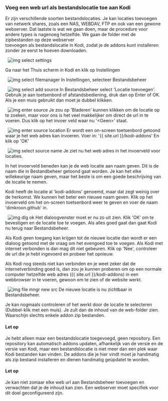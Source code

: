 ### Voeg een web url als bestandslocatie toe aan Kodi

Er zijn verschillende soorten bestandslocaties. Je kan locaties toevoegen van 
netwerk shares, zoals een NAS, WEBDAV, FTP en ook van een gewone webserver. 
Dat laatste is wat we gaan doen, maar de procedure voor andere types is 
nagenoeg hetzelfde. We gaan de folder met de zipbestanden op deze webserver  
toevoegen als bestandslocatie in Kodi, zodat je de addons kunt installeren 
zonder ze eerst te hoeven downloaden.

&nbsp;
![img select settings](/assets/images/kodi-home-select-settings.png)

Ga naar het Thuis scherm in Kodi en klik op Instellingen

&nbsp;
![img select filemanager](/assets/images/kodi-settings-select-filemanager.png)
In Instellingen, selecteer Bestandsbeheer

&nbsp;
![img select add source](/assets/images/kodi-filemanager-select-add-source.png)
In Bestandsbeheer select 'Locatie toevoegen'. Gebruik je aan toetsenbord of 
afstandsbediening, druk dan op Enter of OK. Als je een muis gebruikt dan moet 
je dubbel klikken.

&nbsp;
![img enter source](/assets/images/kodi-dlg-add-file-source-enter-source.png)
Je zou op 'Bladeren' kunnen klikken om de locatie op te zoeken, maar voor ons 
is het veel makkelijker om direct de url in te voeren.
Dus klik op het invoer veld waar nu '\<Geen>' staat.

&nbsp;
![img enter source location](/assets/images/kodi-enter-file-source-location.png)
Er wordt een on-screen toetsenbord getoond waar je het web adres kan invoeren.
Voer in: '{{ site.url }}/kodi-addons'
En klik op 'OK'

&nbsp;
![img select source name](/assets/images/kodi-dlg-add-file-src-select-name.png)
Je ziet nu het web adres in het invoerveld voor locaties.

In het invoerveld beneden kan je de web locatie aan naam geven. Dit is de 
naam die in Bestandbeheer getoond gaat worden. Je kan het elke willekeurige 
naam geven, maar het beste is om een goede beschrijving van de locatie te 
nemen. 

Kodi heeft de locatie al 'kodi-addons' genoemd, maar dat zegt weinig over 
de herkomst. We kunnen het beter een nieuwe naam geven. Klik op het invoerveld 
om het on-screen toetsenbord weer te geven en voer de naam 'dimkroon.github' 
in. 

&nbsp;
![img dlg ok](/assets/images/kodi-dlg-add-file-src-select-ok.png)
Het dialoogvenster moet er nu zo uit zien. Klik 'OK' om te bevestigen en de 
locatie toe te voegen. Als alles goed gaat dan gaat Kodi nu terug naar 
Bestandsbeheer. 

Als Kodi geen toegang kan krijgen tot de nieuwe locatie dan wordt er een 
dialoog getoond met de vraag om het evengoed toe te voegen. Als Kodi met 
internet verbonden is dan mag dit niet gebeuren. Klik op 'Nee', controleer de 
url die je hebt ingevoerd en probeer het opnieuw.

Als Kodi nog steeds niet kan verbinden en je weet zeker dat de 
internetverbinding goed is, dan zou je kunnen proberen om op een 
normale computer hetzelfde web adres ({{ site.url }}/kodi-addons) in een 
webbrowser in te voeren, gewoon om te zien of de website werkt.

&nbsp;
![img file mngr new src](/assets/images/kodi-filemanager-with-new-source.png)
De nieuwe locatie is nu zichtbaar in Bestandsbeheer.

Je kan nogmaals controleren of het werkt door de locatie te selecteren 
(Dubbel-klik met een muis). Je zult dan de inhoud van de web-folder zien. 
Waarschijn slechts enkele addon zip bestanden.

#### Let op
Je hebt alleen maar een bestandslocatie toegevoegd, geen repository. Een 
repository kan automatisch addons updaten, afhankelijk van de versie en de 
versie van Kodi, maar een bestandslocatie is niet meer dan een plek waar 
Kodi bestanden kan vinden. De addons die je hier vindt moet je handmatig als 
zip bestand installeren en dienen handmatig geüpdatet te worden.

#### Let op
Je kan niet zomaar elke web url aan Bestandsbeheer toevoegen en verwachten 
dat je de inhoud kan zien. Een webserver moet specifiek voor dit doel 
geconfigureerd zijn.


